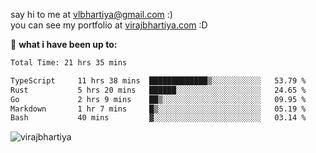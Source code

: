 say hi to me at [vlbhartiya@gmail.com](mailto:vlbhartiya@gmail.com) :)<br/>
you can see my portfolio at [virajbhartiya.com](https://virajbhartiya.com) :D<br/>


🚀 **what i have been up to:**

<!--START_SECTION:waka-->

```txt
Total Time: 21 hrs 35 mins

TypeScript     11 hrs 38 mins  █████████████▒░░░░░░░░░░░   53.79 %
Rust           5 hrs 20 mins   ██████░░░░░░░░░░░░░░░░░░░   24.65 %
Go             2 hrs 9 mins    ██▒░░░░░░░░░░░░░░░░░░░░░░   09.95 %
Markdown       1 hr 7 mins     █▒░░░░░░░░░░░░░░░░░░░░░░░   05.19 %
Bash           40 mins         ▓░░░░░░░░░░░░░░░░░░░░░░░░   03.14 %
```

<!--END_SECTION:waka-->

<p align="left"> <img src="https://komarev.com/ghpvc/?username=virajbhartiya&color=blue" alt="virajbhartiya" /> </p>
